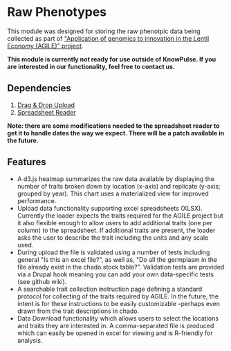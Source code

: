 # Raw Phenotypes
This module was designed for storing the raw phenotpic data being collected as part of ["Application of genomics to innovation in the Lentil Economy (AGILE)" project](http://knowpulse.usask.ca/portal/project/AGILE%3A-Application-of-Genomic-Innovation-in-the-Lentil-Economy). 

__This module is currently not ready for use outside of KnowPulse. If you are interested in our functionality, feel free to contact us.__

## Dependencies
1. [Drag & Drop Upload](https://www.drupal.org/project/dragndrop_upload)
2. [Spreadsheet Reader](https://github.com/nuovo/spreadsheet-reader)

__Note: there are some modifications needed to the spreadsheet reader to get it to handle dates the way we expect. There will be a patch available in the future.__

## Features
- A d3.js heatmap summarizes the raw data available by displaying the number of traits broken down by location (x-axis) and replicate (y-axis; grouped by year). This chart uses a materialized view for improved performance.
- Upload data functionality supporting excel spreadsheets (XLSX). Currently the loader expects the traits required for the AGILE project but it also flexible enough to allow users to add additional traits (one per column) to the spreadsheet. If additional traits are present, the loader asks the user to describe the trait including the units and any scale used.
- During upload the file is validated using a number of tests including general "Is this an excel file?", as well as, "Do all the germplasm in the file already exist in the chado.stock table?". Validation tests are provided via a Drupal hook meaning you can add your own data-specific tests (see github wiki).
- A searchable trait collection instruction page defining a standard protocol for collecting of the traits required by AGILE. In the future, the intent is for these instructions to be easily customizable -perhaps even drawn from the trait descriptions in chado.
- Data Download functionality which allows users to select the locations and traits they are interested in. A comma-separated file is produced which can easily be opened in excel for viewing and is R-friendly for analysis.
